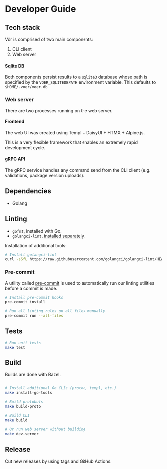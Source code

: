 # Developer Guide

## Tech stack

Vör is comprised of two main components:

1. CLI client
2. Web server

#### Sqlite DB

Both components persist results to a `sqlite3` database whose path is specified by the `VOER_SQLITEDBPATH` environment
variable. This defaults to `$HOME/.voer/voer.db`

### Web server

There are two processes running on the web server.

#### Frontend

The web UI was created using Templ + DaisyUI + HTMX + Alpine.js.

This is a very flexible framework that enables an extremely rapid development cycle.

#### gRPC API

The gRPC service handles any command send from the CLI client (e.g. validations, package version uploads).

## Dependencies

- Golang

## Linting

- `gofmt`, installed with Go.
- `golangci-lint`, [installed separately](https://golangci-lint.run/welcome/install/#local-installation).

Installation of additional tools:

```bash
# Install golangci-lint
curl -sSfL https://raw.githubusercontent.com/golangci/golangci-lint/HEAD/install.sh | sh -s -- -b $(go env GOPATH)/bin v2.1.6
```

### Pre-commit

A utility called [pre-commit](https://pre-commit.com) is used to automatically run our linting utilities before a commit
is made.

```bash
# Install pre-commit hooks
pre-commit install

# Run all linting rules on all files manually
pre-commit run --all-files
```

## Tests

```bash
# Run unit tests
make test
```

## Build

Builds are done with Bazel.

```bash

# Install additional Go CLIs (protoc, templ, etc.)
make install-go-tools

# Build protobufs
make build-proto

# Build CLI
make build

# Or run web server without building
make dev-server
```

## Release

Cut new releases by using tags and GitHub Actions.

```bash

```
